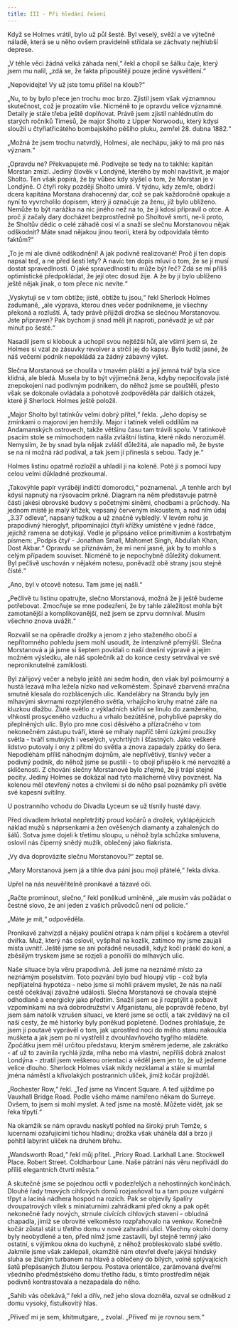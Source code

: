 ```yaml
---
title: III - Při hledání řešení
---
```


Když se Holmes vrátil, bylo už půl šesté. Byl veselý, svěží a ve výtečné náladě, která se u něho ovšem pravidelně střídala se záchvaty nejhlubší deprese.

„V téhle věci žádná velká záhada není,“ řekl a chopil se šálku čaje, který jsem mu nalil, „zdá se, že fakta připouštějí pouze jediné vysvětlení.“

„Nepovídejte! Vy už jste tomu přišel na kloub?“

„Nu, to by bylo přece jen trochu moc brzo. Zjistil jsem však významnou skutečnost, což je prozatím vše. Nicméně to je opravdu velice významné. Detaily je stále třeba ještě doplňovat. Právě jsem zjistil nahlédnutím do starých ročníků Timesů, že major Sholto z Upper Norwoodu, který kdysi sloužil u čtyřiatřicátého bombajského pěšího pluku, zemřel 28. dubna 1882.“

„Možná že jsem trochu natvrdlý, Holmesi, ale nechápu, jaký to má pro nás význam.“

„Opravdu ne? Překvapujete mě. Podívejte se tedy na to takhle: kapitán Morstan zmizí. Jediný člověk v Londýně, kterého by mohl navštívit, je major Sholto. Ten však popírá, že by vůbec kdy slyšel o tom, že Morstan je v Londýně. O čtyři roky později Sholto umírá. V týdnu, kdy zemře, obdrží dcera kapitána Morstana drahocenný dar, což se pak každoročně opakuje a nyní to vyvrcholilo dopisem, který ji označuje za ženu, jíž bylo ublíženo. Nemůže to být narážka na nic jiného než na to, že ji kdosi připravil o otce. A proč jí začaly dary docházet bezprostředně po Sholtově smrti, ne-li proto, že Sholtův dědic o celé záhadě cosi ví a snaží se slečnu Morstanovou nějak odškodnit? Máte snad nějakou jinou teorii, která by odpovídala těmto faktům?“

„To je mi ale divné odškodnění! A jak podivně realizované! Proč jí ten dopis napsal teď, a ne před šesti lety? A navíc ten dopis mluví o tom, že se jí musí dostat spravedlnosti. O jaké spravedlnosti tu může být řeč? Zdá se mi příliš optimistické předpokládat, že její otec dosud žije. A že by jí bylo ublíženo ještě nějak jinak, o tom přece nic nevíte.“

„Vyskytují se v tom obtíže; jistě, obtíže tu jsou,“ řekl Sherlock Holmes zadumaně, „ale výprava, kterou dnes večer podnikneme, je všechny překoná a rozluští. Á, tady právě přijíždí drožka se slečnou Morstanovou. Jste připraven? Pak bychom jí snad měli jít naproti, poněvadž je už pár minut po šesté.“

Nasadil jsem si klobouk a uchopil svou nejtěžší hůl, ale všiml jsem si, že Holmes si vzal ze zásuvky revolver a strčil jej do kapsy. Bylo tudíž jasné, že náš večerní podnik nepokládá za žádný zábavný výlet.

Slečna Morstanová se choulila v tmavém plášti a její jemná tvář byla sice klidná, ale bledá. Musela by to být výjimečná žena, kdyby nepociťovala jisté znepokojení nad podivným podnikem, do něhož jsme se pouštěli, přesto však se dokonale ovládala a pohotově zodpověděla pár dalších otázek, které jí Sherlock Holmes ještě položil.

„Major Sholto byl tatínkův velmi dobrý přítel,“ řekla. „Jeho dopisy se zmínkami o majorovi jen hemžily. Major i tatínek veleli oddílům na Andamanských ostrovech, takže většinu času tam trávili spolu. V tatínkově psacím stole se mimochodem našla zvláštní listina, které nikdo nerozuměl. Nemyslím, že by snad byla nějak zvlášť důležitá, ale napadlo mě, že byste se na ni možná rád podíval, a tak jsem ji přinesla s sebou. Tady je.“

Holmes listinu opatrně rozložil a uhladil ji na koleně. Poté ji s pomocí lupy celou velmi důkladně prozkoumal.

„Takovýhle papír vyrábějí indičtí domorodci,“ poznamenal. „A tenhle arch byl kdysi napnutý na rýsovacím prkně. Diagram na něm představuje patrně části jakési obrovské budovy s početnými síněmi, chodbami a průchody. Na jednom místě je malý křížek, vepsaný červeným inkoustem, a nad ním údaj „3.37 odleva“, napsaný tužkou a už značně vybledlý. V levém rohu je prapodivný hieroglyf, připomínající čtyři křížky umístěné v jedné řádce, jejichž ramena se dotýkají. Vedle je připsáno velice primitivním a kostrbatým písmem: „Podpis čtyř - Jonathan Small, Mahomet Singh, Abdullah Khan, Dost Akbar.“ Opravdu se přiznávám, že mi není jasné, jak by to mohlo s celým případem souviset. Nicméně to je nepochybně důležitý dokument. Byl pečlivě uschován v nějakém notesu, poněvadž obě strany jsou stejně čisté.“

„Ano, byl v otcově notesu. Tam jsme jej našli.“

„Pečlivě tu listinu opatrujte, slečno Morstanová, možná že ji ještě budeme potřebovat. Zmocňuje se mne podezření, že by tahle záležitost mohla být zamotanější a komplikovanější, než jsem se zprvu domníval. Musím všechno znova uvážit.“

Rozvalil se na opěradle drožky a jenom z jeho staženého obočí a nepřítomného pohledu jsem mohl usoudit, že intenzívně přemýšlí. Slečna Morstanová a já jsme si šeptem povídali o naší dnešní výpravě a jejím možném výsledku, ale náš společník až do konce cesty setrvával ve své neproniknutelné zamlklosti.

Byl zářijový večer a nebylo ještě ani sedm hodin, den však byl pošmourný a hustá lezavá mlha ležela nízko nad velkoměstem. Špinavě zbarvená mračna smutně klesala do rozblácených ulic. Kandelábry na Strandu byly jen mlhavými skvrnami rozptýleného světla, vrhajícího kruhy matné záře na kluzkou dlažbu. Žluté světlo z výkladních skříní se linulo do zamženého, vlhkostí prosyceného vzduchu a vrhalo bezútěšné, pohyblivé paprsky do přeplněných ulic. Bylo pro mne cosi děsivého a přízračného v tom nekonečném zástupu tváří, které se míhaly napříč těmi úzkými proužky světla - tváří smutných i veselých, vychrtlých i šťastných. Jako veškeré lidstvo putovaly i ony z přítmí do světla a znova zapadaly zpátky do šera. Nepodléhám příliš náhodným dojmům, ale nepřívětivý, tísnivý večer a podivný podnik, do něhož jsme se pustili - to obojí přispělo k mé nervozitě a sklíčenosti. Z chování slečny Morstanové bylo zřejmé, že ji trápí stejné pocity. Jediný Holmes se dokázal nad tyto malicherné vlivy povznést. Na kolenou měl otevřený notes a chvílemi si do něho psal poznámky při světle své kapesní svítilny.

U postranního vchodu do Divadla Lyceum se už tísnily husté davy.

Před divadlem hrkotal nepřetržitý proud kočárů a drožek, vyklápějících náklad mužů s náprsenkami a žen ověšených diamanty a zahalených do šálů. Sotva jsme dojeli k třetímu sloupu, u něhož byla schůzka smluvena, oslovil nás čiperný snědý mužík, oblečený jako fiakrista.

„Vy dva doprovázíte slečnu Morstanovou?“ zeptal se.

„Mary Morstanová jsem já a tihle dva páni jsou moji přátelé,“ řekla dívka.

Upřel na nás neuvěřitelně pronikavé a tázavé oči.

„Račte prominout, slečno,“ řekl poněkud umíněně, „ale musím vás požádat o čestné slovo, že ani jeden z vašich průvodců není od policie.“

„Máte je mít,“ odpověděla.

Pronikavě zahvízdl a nějaký pouliční otrapa k nám přijel s kočárem a otevřel dvířka. Muž, který nás oslovil, vyšplhal na kozlík, zatímco my jsme zaujali místa uvnitř. Ještě jsme se ani pořádně neusadili, když kočí práskl do koní, a zběsilým tryskem jsme se rozjeli a ponořili do mlhavých ulic.

Naše situace byla věru prapodivná. Jeli jsme na neznámé místo za neznámým poselstvím. Toto pozvání bylo buď hloupý vtip - což byla nepřijatelná hypotéza - nebo jsme si mohli právem myslet, že nás na naší cestě očekávají závažné události. Slečna Morstanová se chovala stejně odhodlaně a energicky jako předtím. Snažil jsem se ji rozptýlit a pobavit vzpomínkami na svá dobrodružství v Afganistanu, ale popravdě řečeno, byl jsem sám natolik vzrušen situací, ve které jsme se octli, a tak zvědavý na cíl naší cesty, že mé historky byly poněkud popletené. Dodnes prohlašuje, že jsem jí poutavě vyprávěl o tom, jak uprostřed noci do mého stanu nakoukla mušketa a jak jsem po ní vystřelil z dvouhlavňového tygřího mláděte. Zpočátku jsem měl určitou představu, kterým směrem jedeme, ale zakrátko - ať už to zavinila rychlá jízda, mlha nebo má vlastní, nepříliš dobrá znalost Londýna - ztratil jsem veškerou orientaci a věděl jsem jen to, že už jedeme velice dlouho. Sherlock Holmes však nikdy nezklamal a stále si mumlal jména náměstí a křivolakých postranních uliček, jimiž kočár projížděl.

„Rochester Row,“ řekl. „Teď jsme na Vincent Square. A teď ujíždíme po Vauxhall Bridge Road. Podle všeho máme namířeno někam do Surreye. Ovšem, to jsem si mohl myslet. A teď jsme na mostě. Můžete vidět, jak se řeka třpytí.“

Na okamžik se nám opravdu naskytl pohled na široký pruh Temže, s lucernami ozařujícími tichou hladinu; drožka však uháněla dál a brzo ji pohltil labyrint uliček na druhém břehu.

„Wandsworth Road,“ řekl můj přítel. „Priory Road. Larkhall Lane. Stockwell Place. Robert Street. Coldharbour Lane. Naše pátrání nás věru nepřivádí do příliš elegantních čtvrtí města.“

A skutečně jsme se pojednou octli v podezřelých a nehostinných končinách. Dlouhé řady tmavých cihlových domů rozjasňoval tu a tam pouze vulgární třpyt a laciná nádhera hospod na rozích. Pak se objevily špalíry dvoupatrových vilek s miniaturními zahrádkami před okny a pak opět nekonečné řady nových, strnule civících cihlových stavení - obludná chapadla, jimiž se obrovité velkoměsto rozpřahovalo na venkov. Konečně kočár zůstal stát u třetího domu v nové zahradní ulici. Všechny okolní domy byly neobydlené a ten, před nímž jsme zastavili, byl stejně temný jako ostatní, s výjimkou okna do kuchyně, z něhož probleskovalo slabé světlo. Jakmile jsme však zaklepali, okamžitě nám otevřel dveře jakýsi hindský sluha se žlutým turbanem na hlavě a oblečený do bílých, volně splývajících šatů přepásaných žlutou šerpou. Postava orientálce, zarámovaná dveřmi všedního předměstského domu třetího řádu, s tímto prostředím nějak podivně kontrastovala a nezapadala do něho.

„Sahib vás očekává,“ řekl a dřív, než jeho slova dozněla, ozval se odněkud z domu vysoký, fistulkovitý hlas.

„Přiveď mi je sem, khitmutgare, „ zvolal. „Přiveď mi je rovnou sem.“
